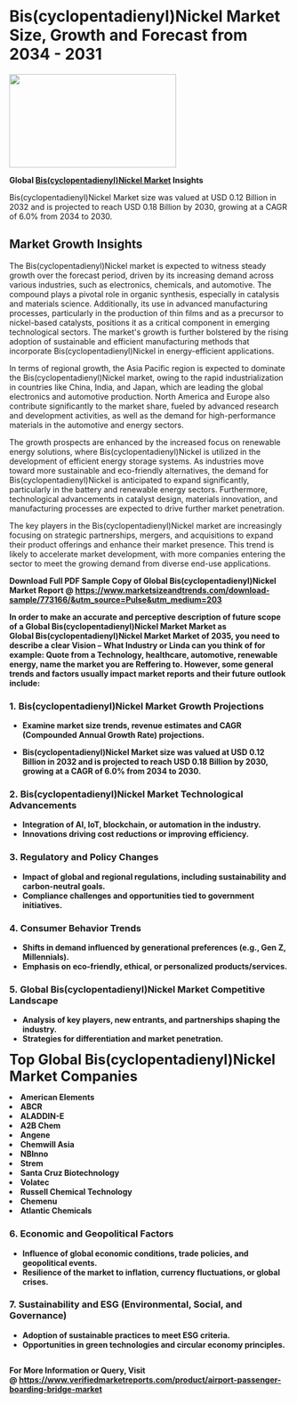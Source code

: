 <H1>Bis(cyclopentadienyl)Nickel Market Size, Growth and Forecast from 2034 - 2031</H1><img class="aligncenter size-medium wp-image-584254" src="https://thirdeyenews.in/wp-content/uploads/2034/09/Global-Market-Research-300x168.jpeg" alt="" width="300" height="168" /><p><strong>Global&nbsp;<a href="https://www.marketsizeandtrends.com/download-sample/773166/&amp;utm_source=Pulse&amp;utm_medium=203">Bis(cyclopentadienyl)Nickel Market</a> Insights</strong></p><p>Bis(cyclopentadienyl)Nickel Market size was valued at USD 0.12 Billion in 2032 and is projected to reach USD 0.18 Billion by 2030, growing at a CAGR of 6.0% from 2034 to 2030.</p><p><h2>Market Growth Insights</h2> <p>The Bis(cyclopentadienyl)Nickel market is expected to witness steady growth over the forecast period, driven by its increasing demand across various industries, such as electronics, chemicals, and automotive. The compound plays a pivotal role in organic synthesis, especially in catalysis and materials science. Additionally, its use in advanced manufacturing processes, particularly in the production of thin films and as a precursor to nickel-based catalysts, positions it as a critical component in emerging technological sectors. The market's growth is further bolstered by the rising adoption of sustainable and efficient manufacturing methods that incorporate Bis(cyclopentadienyl)Nickel in energy-efficient applications.</p> <p><strong></strong></p> <p>In terms of regional growth, the Asia Pacific region is expected to dominate the Bis(cyclopentadienyl)Nickel market, owing to the rapid industrialization in countries like China, India, and Japan, which are leading the global electronics and automotive production. North America and Europe also contribute significantly to the market share, fueled by advanced research and development activities, as well as the demand for high-performance materials in the automotive and energy sectors.</p> <p>The growth prospects are enhanced by the increased focus on renewable energy solutions, where Bis(cyclopentadienyl)Nickel is utilized in the development of efficient energy storage systems. As industries move toward more sustainable and eco-friendly alternatives, the demand for Bis(cyclopentadienyl)Nickel is anticipated to expand significantly, particularly in the battery and renewable energy sectors. Furthermore, technological advancements in catalyst design, materials innovation, and manufacturing processes are expected to drive further market penetration.</p> <p>The key players in the Bis(cyclopentadienyl)Nickel market are increasingly focusing on strategic partnerships, mergers, and acquisitions to expand their product offerings and enhance their market presence. This trend is likely to accelerate market development, with more companies entering the sector to meet the growing demand from diverse end-use applications.</p> <p><strong></p><p><span class=""><strong>Download Full PDF Sample Copy of Global Bis(cyclopentadienyl)Nickel Market Report</strong> @ <a href="https://www.marketsizeandtrends.com/download-sample/773166/&amp;utm_source=Pulse&amp;utm_medium=203" target="_blank">https://www.marketsizeandtrends.com/download-sample/773166/&amp;utm_source=Pulse&amp;utm_medium=203</a></span></p><p>In order to make an accurate and perceptive description of future scope of a Global&nbsp;Bis(cyclopentadienyl)Nickel Market Market as Global&nbsp;Bis(cyclopentadienyl)Nickel Market Market of 2035, you need to describe a clear Vision &ndash; What Industry or Linda can you think of for example: Quote from a Technology, healthcare, automotive, renewable energy, name the market you are Reffering to. However, some general trends and factors usually impact market reports and their future outlook include:</p><h3>1.&nbsp;<strong>Bis(cyclopentadienyl)Nickel Market Growth Projections</strong></h3><ul><li>Examine market size trends, revenue estimates and CAGR (Compounded Annual Growth Rate) projections.</li><li><p>Bis(cyclopentadienyl)Nickel Market size was valued at USD 0.12 Billion in 2032 and is projected to reach USD 0.18 Billion by 2030, growing at a CAGR of 6.0% from 2034 to 2030.</p></li></ul><h3>2.&nbsp;<strong>Bis(cyclopentadienyl)Nickel Market Technological Advancements</strong></h3><ul><li>Integration of AI, IoT, blockchain, or automation in the industry.</li><li>Innovations driving cost reductions or improving efficiency.</li></ul><h3>3.&nbsp;<strong>Regulatory and Policy Changes</strong></h3><ul><li>Impact of global and regional regulations, including sustainability and carbon-neutral goals.</li><li>Compliance challenges and opportunities tied to government initiatives.</li></ul><h3>4.&nbsp;<strong>Consumer Behavior Trends</strong></h3><ul><li>Shifts in demand influenced by generational preferences (e.g., Gen Z, Millennials).</li><li>Emphasis on eco-friendly, ethical, or personalized products/services.</li></ul><h3>5.&nbsp;<strong>Global Bis(cyclopentadienyl)Nickel Market Competitive Landscape</strong></h3><ul><li>Analysis of key players, new entrants, and partnerships shaping the industry.</li><li>Strategies for differentiation and market penetration.</li></ul><p data-pm-slice="1 1 []"><span style="color: inherit; font-family: inherit; font-size: 25px;">Top Global Bis(cyclopentadienyl)Nickel Market Companies</span></p><div class="" data-test-id=""><p><li>American Elements</li><li> ABCR</li><li> ALADDIN-E</li><li> A2B Chem</li><li> Angene</li><li> Chemwill Asia</li><li> NBInno</li><li> Strem</li><li> Santa Cruz Biotechnology</li><li> Volatec</li><li> Russell Chemical Technology</li><li> Chemenu</li><li> Atlantic Chemicals</li></p></div><h3>6.&nbsp;<strong>Economic and Geopolitical Factors</strong></h3><ul><li>Influence of global economic conditions, trade policies, and geopolitical events.</li><li>Resilience of the market to inflation, currency fluctuations, or global crises.</li></ul><h3>7.&nbsp;<strong>Sustainability and ESG (Environmental, Social, and Governance)</strong></h3><ul><li>Adoption of sustainable practices to meet ESG criteria.</li><li>Opportunities in green technologies and circular economy principles.</li></ul><h2><strong style="font-size: 14px;">For More Information or Query, Visit @&nbsp;</strong><a style="background-color: #ffffff; font-size: 14px;" href="https://www.marketsizeandtrends.com/report/bis-cyclopentadienyl-nickel-market/" target="_blank">https://www.verifiedmarketreports.com/product/airport-passenger-boarding-bridge-market</a></h2>
